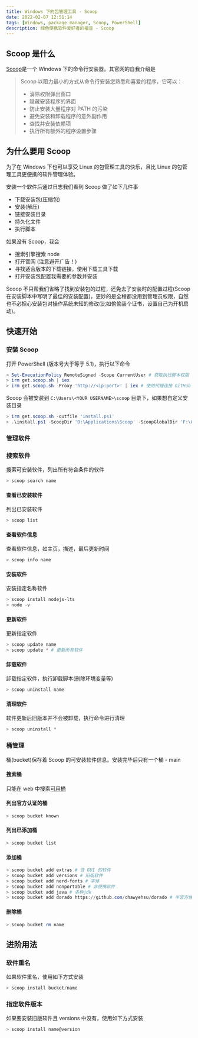 ```yaml
---
title: Windows 下的包管理工具 - Scoop
date: 2022-02-07 12:51:14
tags: [Windows, package manager, Scoop, PowerShell]
description: 绿色便携软件爱好者的福音 - Scoop
---
```


## Scoop 是什么

[Scoop](https://scoop.sh/)是一个 Windows 下的命令行安装器。其官网的自我介绍是

> Scoop 以阻力最小的方式从命令行安装您熟悉和喜爱的程序，它可以：
>
> - 消除权限弹出窗口
> - 隐藏安装程序的界面
> - 防止安装大量程序对 PATH 的污染
> - 避免安装和卸载程序的意外副作用
> - 查找并安装依赖项
> - 执行所有额外的程序设置步骤

## 为什么要用 Scoop

为了在 Windows 下也可以享受 Linux 的包管理工具的快乐，且比 Linux 的包管理工具更便携的软件管理体验。

安装一个软件后通过日志我们看到 Scoop 做了如下几件事

- 下载安装包(压缩包)
- 安装(解压)
- 链接安装目录
- 持久化文件
- 执行脚本

如果没有 Scoop，我会

- 搜索引擎搜索 node
- 打开官网 (注意避开广告！)
- 寻找适合版本的下载链接，使用下载工具下载
- 打开安装包配置我需要的参数并安装

Scoop 不只帮我们省略了找到安装包的过程，还免去了安装时的配置过程(Scoop 在安装脚本中写明了最佳的安装配置)，更妙的是全程都没用到管理员权限，自然也不必担心安装包对操作系统未知的修改(比如偷偷装个证书，设置自己为开机启动)。

## 快速开始

### 安装 Scoop

打开 PowerShell (版本号大于等于 5.1)，执行以下命令

```powershell
> Set-ExecutionPolicy RemoteSigned -Scope CurrentUser # 获取执行脚本权限
> irm get.scoop.sh | iex
> irm get.scoop.sh -Proxy 'http://<ip:port>' | iex # 使用代理连接 GitHub
```

Scoop 会被安装到 `C:\Users\<YOUR USERNAME>\scoop` 目录下，如果想自定义安装目录

```powershell
> irm get.scoop.sh -outfile 'install.ps1'
> .\install.ps1 -ScoopDir 'D:\Applications\Scoop' -ScoopGlobalDir 'F:\GlobalScoopApps'
```

### 管理软件

### 搜索软件

搜索可安装软件，列出所有符合条件的软件

```powershell
> scoop search name
```

#### 查看已安装软件

列出已安装软件

```powershell
> scoop list
```

#### 查看软件信息

查看软件信息，如主页，描述，最后更新时间

```powershell
> scoop info name
```

#### 安装软件

安装指定名称软件

```powershell
> scoop install nodejs-lts
> node -v
```

#### 更新软件

更新指定软件

```powershell
> scoop update name
> scoop update * # 更新所有软件
```

#### 卸载软件

卸载指定软件，执行卸载脚本(删除环境变量等)

```powershell
> scoop uninstall name
```

#### 清理软件

软件更新后旧版本并不会被卸载，执行命令进行清理

```powershell
> scoop uninstall *
```

### 桶管理

桶(bucket)保存着 Scoop 的可安装软件信息。安装完毕后只有一个桶 - main

#### 搜索桶

只能在 web 中搜索[可用桶](https://scoop.sh/#/buckets)

#### 列出官方认证的桶

```powershell
> scoop bucket known
```

#### 列出已添加桶

```powershell
> scoop bucket list
```

#### 添加桶

```powershell
> scoop bucket add extras # 含 GUI 的软件
> scoop bucket add versions # 旧版软件
> scoop bucket add nerd-fonts # 字体
> scoop bucket add nonportable # 非便携软件
> scoop bucket add java # 各种jdk
> scoop bucket add dorado https://github.com/chawyehsu/dorado # 半官方性质的桶
```

#### 删除桶

```powershell
> scoop bucket rm name
```

## 进阶用法

### 软件重名

如果软件重名，使用如下方式安装

```powershell
> scoop install bucket/name
```

### 指定软件版本

如果要安装旧版软件且 versions 中没有，使用如下方式安装

```powershell
> scoop install name@version
```

